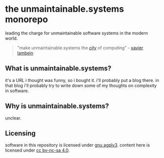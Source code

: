 # the unmaintainable.systems monorepo

leading the charge for unmaintainable software systems in the modern world.

> "make unmaintainable.systems the *[city](http://www.tripleaughtfoundation.org/)* of computing" - [xavier lambein](lambein.xyz)

## What is unmaintainable.systems?

it's a URL i thought was funny, so i bought it. i'll probably put a blog there.
in that blog i'll probably try to write down some of my thoughts on complexity
in software.

## Why is unmaintainable.systems?

unclear.

## Licensing

software in this repository is licensed under [gnu agplv3](https://choosealicense.com/licenses/agpl-3.0/).
content here is licensed under [cc by-nc-sa 4.0](https://creativecommons.org/licenses/by-nc-sa/4.0).
